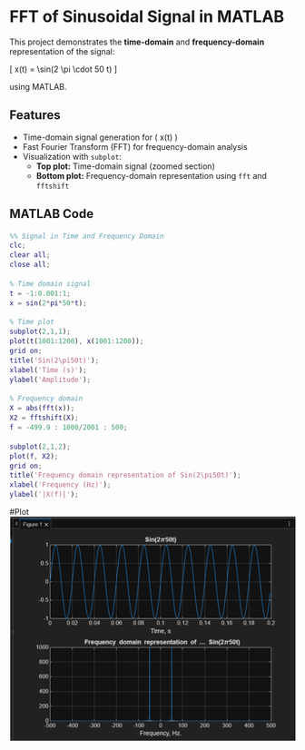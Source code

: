 # FFT of Sinusoidal Signal in MATLAB

This project demonstrates the **time-domain** and **frequency-domain** representation of the signal:

\[
x(t) = \sin(2 \pi \cdot 50 t)
\]

using MATLAB.

## Features
- Time-domain signal generation for \( x(t) \)
- Fast Fourier Transform (FFT) for frequency-domain analysis
- Visualization with `subplot`:
  - **Top plot:** Time-domain signal (zoomed section)
  - **Bottom plot:** Frequency-domain representation using `fft` and `fftshift`

## MATLAB Code

```matlab
%% Signal in Time and Frequency Domain
clc;
clear all;
close all;

% Time domain signal
t = -1:0.001:1;
x = sin(2*pi*50*t);

% Time plot
subplot(2,1,1);
plot(t(1001:1200), x(1001:1200));
grid on;
title('Sin(2\pi50t)');
xlabel('Time (s)');
ylabel('Amplitude');

% Frequency domain
X = abs(fft(x));
X2 = fftshift(X);
f = -499.9 : 1000/2001 : 500;

subplot(2,1,2);
plot(f, X2);
grid on;
title('Frequency domain representation of Sin(2\pi50t)');
xlabel('Frequency (Hz)');
ylabel('|X(f)|');
```


#Plot
![plot 1](/exercise-6/Screenshot%202025-09-30%20at%2014.06.40.png)  